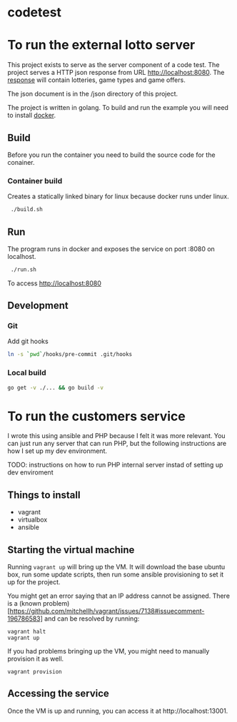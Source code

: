 # codetest

# To run the external lotto server

This project exists to serve as the server component of a code test. The project serves a HTTP json response from URL [http://localhost:8080](http://localhost:8080). The [response](json/response.json) will contain lotteries, game types and game offers.

The json document is in the /json directory of this project.

The project is written in golang. To build and run the example you will need to install [docker](https://docs.docker.com/engine/installation/).

## Build
Before you run the container you need to build the source code for the conainer.

### Container build

Creates a statically linked binary for linux because docker runs under linux.

```bash
 ./build.sh
```

## Run
The program runs in docker and exposes the service on port :8080 on localhost.

```bash
 ./run.sh
```

To access [http://localhost:8080](http://localhost:8080)

## Development

### Git 
Add git hooks
```bash
ln -s `pwd`/hooks/pre-commit .git/hooks
```

### Local build

```bash
go get -v ./... && go build -v
```

# To run the customers service

I wrote this using ansible and PHP because I felt it was more relevant.
You can just run any server that can run PHP, but the following instructions are how I set up my dev environment.

TODO: instructions on how to run PHP internal server instad of setting up dev enviroment

## Things to install
* vagrant
* virtualbox
* ansible

## Starting the virtual machine
Running `vagrant up` will bring up the VM. It will download the base ubuntu box, run some update scripts,
then run some ansible provisioning to set it up for the project.

You might get an error saying that an IP address cannot be assigned. There is a 
(known problem)[https://github.com/mitchellh/vagrant/issues/7138#issuecomment-196786583] and can be resolved
by running:

```
vagrant halt
vagrant up
```

If you had problems bringing up the VM, you might need to manually provision it as well. 

```
vagrant provision
```


## Accessing the service

Once the VM is up and running, you can access it at http://localhost:13001.

